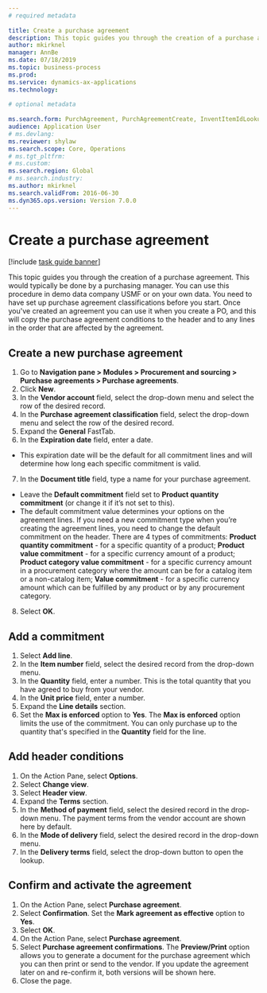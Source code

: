 ```yaml
--- 
# required metadata 
 
title: Create a purchase agreement
description: This topic guides you through the creation of a purchase agreement. 
author: mkirknel
manager: AnnBe 
ms.date: 07/18/2019
ms.topic: business-process 
ms.prod:  
ms.service: dynamics-ax-applications 
ms.technology:  
 
# optional metadata 
 
ms.search.form: PurchAgreement, PurchAgreementCreate, InventItemIdLookupSimple, AgreementConfirmRunForm, PurchAgreementHistory   
audience: Application User 
# ms.devlang:  
ms.reviewer: shylaw
ms.search.scope: Core, Operations 
# ms.tgt_pltfrm:  
# ms.custom:  
ms.search.region: Global
# ms.search.industry: 
ms.author: mkirknel
ms.search.validFrom: 2016-06-30 
ms.dyn365.ops.version: Version 7.0.0 
---
```

# Create a purchase agreement

[!include [task guide banner](../../includes/task-guide-banner.md)]

This topic guides you through the creation of a purchase agreement. This would typically be done by a purchasing manager. You can use this procedure in demo data company USMF or on your own data. You need to have set up purchase agreement classifications before you start. Once you've created an agreement you can use it when you create a PO, and this will copy the purchase agreement conditions to the header and to any lines in the order that are affected by the agreement.


## Create a new purchase agreement
1. Go to **Navigation pane > Modules > Procurement and sourcing > Purchase agreements > Purchase agreements**.
2. Click **New**.
3. In the **Vendor account** field, select the drop-down menu and select the row of the desired record.
4. In the **Purchase agreement classification** field, select the drop-down menu and select the row of the desired record.
5. Expand the **General** FastTab.
6. In the **Expiration date** field, enter a date.
- This expiration date will be the default for all commitment lines and will determine how long each specific commitment is valid.  
7. In the **Document title** field, type a name for your purchase agreement.

  - Leave the **Default commitment** field set to **Product quantity commitment** (or change it if it’s not set to this).  
  - The default commitment value determines your options on the agreement lines. If you need a new commitment type when you’re creating the agreement lines, you need to change the default commitment on the header. There are 4 types of commitments: **Product quantity commitment** - for a specific quantity of a product; **Product value commitment** - for a specific currency amount of a product; **Product category value commitment** - for a specific currency amount in a procurement category where the amount can be for a catalog item or a non-catalog item; **Value commitment** - for a specific currency amount which can be fulfilled by any product or by any procurement category.  

8. Select **OK**.

## Add a commitment
1. Select **Add line**.
2. In the **Item number** field, select the desired record from the drop-down menu.
3. In the **Quantity** field, enter a number. This is the total quantity that you have agreed to buy from your vendor.  
4. In the **Unit price** field, enter a number.
5. Expand the **Line details** section.
6. Set the **Max is enforced** option to **Yes**. The **Max is enforced** option limits the use of the commitment. You can only purchase up to the quantity that's specified in the **Quantity** field for the line.  

## Add header conditions
1. On the Action Pane, select **Options**.
2. Select **Change view**.
3. Select **Header view**.
4. Expand the **Terms** section.
5. In the **Method of payment** field, select the desired record in the drop-down menu. The payment terms from the vendor account are shown here by default.  
6. In the **Mode of delivery** field, select the desired record in the drop-down menu.
7. In the **Delivery terms** field, select the drop-down button to open the lookup.

## Confirm and activate the agreement
1. On the Action Pane, select **Purchase agreement**.
2. Select **Confirmation**. Set the **Mark agreement as effective** option to **Yes**.  
3. Select **OK**.
4. On the Action Pane, select **Purchase agreement**.
5. Select **Purchase agreement confirmations**. The **Preview/Print** option allows you to generate a document for the purchase agreement which you can then print or send to the vendor. If you update the agreement later on and re-confirm it, both versions will be shown here.  
6. Close the page.

